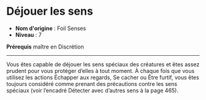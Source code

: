 # Déjouer les sens

 * **Nom d'origine** : Foil Senses
 * **Niveau** : 7


<p><strong>Prérequis</strong> maître en Discrétion</p>
<hr>
<p>Vous êtes capable de déjouer les sens spéciaux des créatures et êtes assez prudent pour vous protéger d’elles à tout moment. À chaque fois que vous utilisez les actions Échapper aux regards, Se cacher ou Être furtif, vous êtes toujours considéré comme prenant des précautions contre les sens spéciaux (voir l’encadré Détecter avec d’autres sens à la page 465).</p>